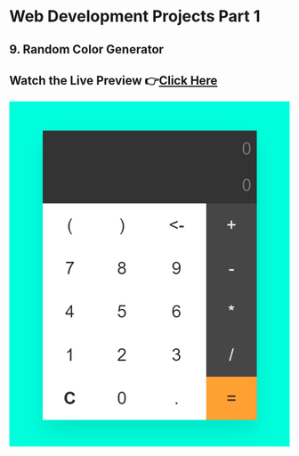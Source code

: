 # Web Development Projects Part 1

## 9. Random Color Generator

## Watch the Live Preview 👉[Click Here](https://ashutosh-pmishra.github.io/Web-Development-Projects-Part-1/1-Simple_Calculator/)
![logo](https://github.com/Ashutosh-PMishra/Web-Development-Project/blob/main/1-Simple_Calculator/Preview.png)
